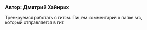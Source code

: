 ###  Автор: Дмитрий Хайнрих 

Тренируемся работать с гитом. Пишем комментарий к папке src,  
который отправляется в гит. 